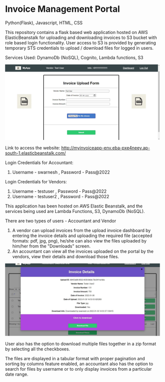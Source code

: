 # Invoice Management Portal
Python(Flask), Javascript, HTML, CSS

This repository contains a flask based web application hosted on AWS ElasticBeanstalk for uploading and downloading invoices to S3 bucket with role based login functionality. User access to S3 is provided by generating temporary STS credentials to upload / download files for logged in users.

Services Used: DynamoDb (NoSQL), Cognito, Lambda functions, S3

![alt text](https://github.com/SwarneshJ/MyInvoiceApp/blob/9afb5c36bd5bbe077ce02a07a756b5a33da2fe00/screenshots/Capture3.JPG?raw=true)

Link to access the website: http://myinvoiceapp-env.eba-pxe4neey.ap-south-1.elasticbeanstalk.com/

Login Credentials for Accountant:
1. Username - swarnesh , Password - Pass@2022

Login Credentials for Vendors:
1. Username - testuser , Password - Pass@2022
2. Username - testuser2 , Password - Pass@2022

This application has been hosted on AWS Elastic Beanstalk, and the services being used are Lambda Functions, S3, DynamoDb (NoSQL).

There are two types of users - Accountant and Vendor

1. A vendor can upload invoices from the upload invoice dashboard by entering the invoice details and uploading the required file (accepted formats: pdf, jpg, png),
he/she can also view the files uploaded by him/her from the "Downloads" screen.
2. An accountant can view all the invoices uploaded on the portal by the vendors, view their details and download those files.

![alt text](https://github.com/SwarneshJ/MyInvoiceApp/blob/c0ebe8ae7f6cbd9634f2306918d6b91985cc63f2/screenshots/Capture.JPG?raw=true)

User also has the option to download multiple files together in a zip format by selecting all the checkboxes.

The files are displayed in a tabular format with proper pagination and sorting by columns feature enabled, an accountant also has the option to search for files by username or
to only display invoices from a particular date range.
